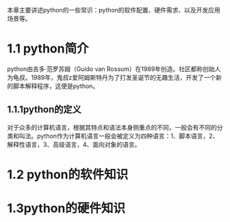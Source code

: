 本章主要讲述python的一些常识：python的软件配置、硬件需求、以及开发应用场景等。

# 1.1 python简介

python由吉多·范罗苏姆（Guido van Rossum）在1989年创造。社区都称创始人为龟叔。1989年，鬼叔z爱阿姆斯特丹为了打发圣诞节的无趣生活，开发了一个新的脚本解释程序，这便是python。

## 1.1.1python的定义

对于众多的计算机语言，根据其特点和语法本身侧重点的不同，一般会有不同的分类和叫法。python作为计算机语言一般会被定义为四种语言：1、脚本语言，2、解释性语言，3、高级语言，4、面向对象的语言。



# 1.2 python的软件知识

# 1.3python的硬件知识



